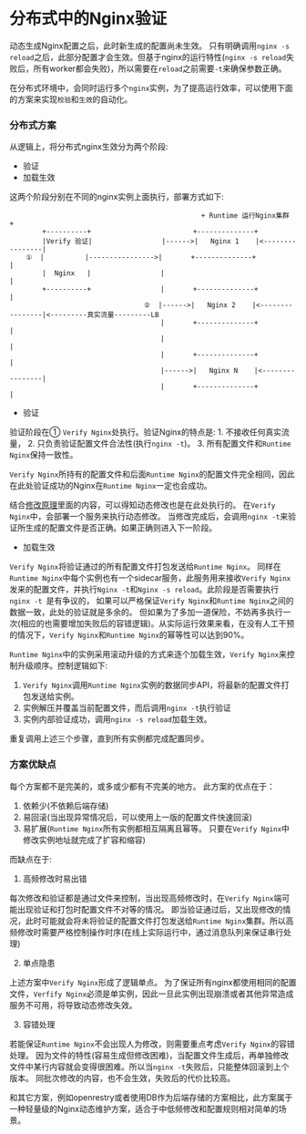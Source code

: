 # 分布式中的Nginx验证

动态生成Nginx配置之后，此时新生成的配置尚未生效。 只有明确调用`nginx -s reload`之后，此部分配置才会生效。但基于nginx的运行特性(`nginx -s reload`失败后，所有worker都会失败)，所以需要在`reload`之前需要`-t`来确保参数正确。

在分布式环境中，会同时运行多个`nginx`实例，为了提高运行效率，可以使用下面的方案来实现`校验`和`生效`的自动化。

### 分布式方案

从逻辑上，将分布式nginx生效分为两个阶段:

- 验证
- 加载生效

这两个阶段分别在不同的nginx实例上面执行，部署方式如下:

```
                                               + Runtime 运行Nginx集群 +
        +----------+                         +--------------+
        |Verify 验证|                 |------>|   Nginx 1    |<----------------|
    ①  |          |---------------->|       +--------------+                 |
        |  Nginx   |                 |                                        |
        +----------+                 |       +--------------+                 |
                                 ②  |------>|   Nginx 2    |<----------------|<---------真实流量---------LB
                                     |       +--------------+                 |
                                     |                                        |
                                     |       +--------------+                 |
                                     |------>|   Nginx N    |<----------------|
                                     |       +--------------+                 |
```

* 验证

验证阶段在① `Verify Nginx`处执行。验证Nginx的特点是: 1. 不接收任何真实流量， 2. 只负责验证配置文件合法性(执行`nginx -t`)。 3. 所有配置文件和`Runtime Nginx`保持一致性。

`Verify Nginx`所持有的配置文件和后面`Runtime Nginx`的配置文件完全相同，因此在此处验证成功的Nginx在`Runtime Nginx`一定也会成功。

结合[修改原理](modify.md)里面的内容，可以得知动态修改也是在此处执行的。 在`Verify Nginx`中，会部署一个服务来执行动态修改。 当修改完成后，会调用`nginx -t`来验证所生成的配置文件是否正确。如果正确则进入下一阶段。

* 加载生效

`Verify Nginx`将验证通过的所有配置文件打包发送给`Runtime Nginx`。 同样在`Runtime Nginx`中每个实例也有一个sidecar服务，此服务用来接收`Verify Nginx`发来的配置文件，并执行`Nginx -t`和`Nginx -s reload`。此阶段是否需要执行`nginx -t `是有争议的， 如果可以严格保证`Verify Nginx`和`Runtime Nginx`之间的数据一致，此处的验证就是多余的。 但如果为了多加一道保险，不妨再多执行一次(相应的也需要增加失败后的容错逻辑)。从实际运行效果来看，在没有人工干预的情况下，`Verify Nginx`和`Runtime Nginx`的幂等性可以达到90%。

`Runtime Nginx`中的实例采用滚动升级的方式来逐个加载生效，`Verify Nginx`来控制升级顺序。控制逻辑如下:

1. `Verify Nginx`调用`Runtime Nginx`实例的数据同步API，将最新的配置文件打包发送给实例。
2. 实例解压并覆盖当前配置文件，而后调用`nginx -t`执行验证
3. 实例内部验证成功，调用`nginx -s reload`加载生效。

重复调用上述三个步骤，直到所有实例都完成配置同步。

### 方案优缺点

每个方案都不是完美的，或多或少都有不完美的地方。 此方案的优点在于：

1. 依赖少(不依赖后端存储)
2. 易回滚(当出现异常情况后，可以使用上一版的配置文件快速回滚)
3. 易扩展(`Runtime Nginx`所有实例都相互隔离且幂等。 只要在`Verify Nginx`中修改实例地址就完成了扩容和缩容)

而缺点在于:

1. 高频修改时易出错

每次修改和验证都是通过文件来控制，当出现高频修改时，在`Verify Nginx`端可能出现验证和打包时配置文件不对等的情况。 即当验证通过后，又出现修改的情况，此时可能就会将未将验证的配置文件打包发送给`Runtime Nginx`集群。所以高频修改时需要严格控制操作时序(在线上实际运行中，通过消息队列来保证串行处理)

2. 单点隐患

上述方案中`Verify Nginx`形成了逻辑单点。 为了保证所有nginx都使用相同的配置文件，`Verfify Nginx`必须是单实例，因此一旦此实例出现崩溃或者其他异常造成服务不可用，将导致动态修改失效。

3. 容错处理

若能保证`Runtime Nginx`不会出现人为修改，则需要重点考虑`Verify Nginx`的容错处理。 因为文件的特性(容易生成但修改困难)，当配置文件生成后，再单独修改文件中某行内容就会变得很困难。所以当`nginx -t`失败后，只能整体回滚到上个版本。 同批次修改的内容，也不会生效，失败后的代价比较高。


和其它方案，例如openrestry或者使用DB作为后端存储的方案相比，此方案属于一种轻量级的Nginx动态维护方案，适合于中低频修改和配置规则相对简单的场景。